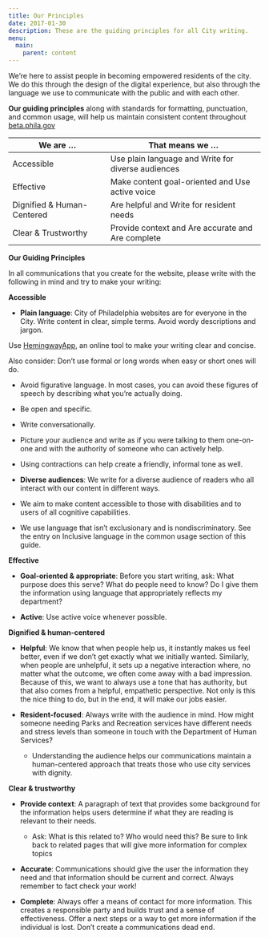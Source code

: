 ```yaml
---
title: Our Principles
date: 2017-01-30
description: These are the guiding principles for all City writing.
menu:
  main:
    parent: content
---
```


We’re here to assist people in becoming empowered residents of the city. We do this through the design of the digital experience, but also through the language we use to communicate with the public and with each other. 

**Our guiding principles**
along with standards for formatting, punctuation, and common usage, will help  us maintain consistent content throughout [beta.phila.gov](www.beta.phila.gov) 

We are … | That means we … 
------------ | ---------------------------- 
Accessible | Use plain language and Write for diverse audiences 
Effective | Make content goal-oriented and Use active voice 
Dignified & Human-Centered | Are helpful and Write for resident needs
Clear & Trustworthy|Provide context  and Are accurate and Are complete 

**Our Guiding Principles**

In all communications that you create for the website, please write with the following in mind and try to make your writing: 

**Accessible**

* **Plain language**: City of Philadelphia websites are for everyone in the City. Write content in clear, simple terms. Avoid wordy descriptions and jargon. 

Use [HemingwayApp](http://www.hemingwayapp.com/), an online tool to make your writing clear and concise. 

Also consider: Don’t use formal or long words when easy or short ones will do. 

* Avoid figurative language. In most cases, you can avoid these figures of speech by describing what you’re actually doing.
 
 * Be open and specific.
 * Write conversationally. 

 * Picture your audience and write as if you were talking to them one-on-one and with the authority of someone who can actively help. 
 * Using contractions can help create a friendly, informal tone as well. 

* **Diverse audiences**: We write for a diverse audience of readers who all interact with our content in different ways. 

 * We aim to make content accessible to those with disabilities and to users of all cognitive capabilities. 
 * We use language that isn’t exclusionary and is nondiscriminatory. See the entry on Inclusive language in the common usage section of this guide.

**Effective**
* **Goal-oriented & appropriate**: 
Before you start writing, ask: What purpose does this serve? What do people need to know? Do I give them the information using language that appropriately reflects my department? 

* **Active**: Use active voice whenever possible. 

**Dignified & human-centered**
* **Helpful**: We know that when people help us, it instantly makes us feel better, even if we don’t get exactly what we initially wanted. Similarly, when people are unhelpful, it sets up a negative interaction where, no matter what the outcome, we often come away with a bad impression. Because of this, we want to always use a tone that has authority, but that also comes from a helpful, empathetic perspective. Not only is this the nice thing to do, but in the end, it will make our jobs easier.

* **Resident-focused**: Always write with the audience in mind. How might someone needing Parks and Recreation services have different needs and stress levels than someone in touch with the Department of Human Services? 
  * Understanding the audience helps our communications maintain a human-centered approach that treats those who use city services with dignity. 

**Clear & trustworthy**
* **Provide context**: A paragraph of text that provides some background for the information helps users determine if what they are reading is relevant to their needs. 
  * Ask: What is this related to? Who would need this? Be sure to link back to related pages that will give more information for complex topics

* **Accurate**: Communications should give the user the information they need and that information should be current and correct. Always remember to fact check your work!

* **Complete**: Always offer a means of contact for more information. This creates a responsible party and builds trust and a sense of effectiveness. Offer a next steps or a way to get more information if the individual  is lost. Don’t create a communications dead end. 
